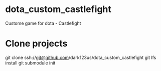 # dota_custom_castlefight
Custome game for dota - Castlefight

# Clone projects

git clone ssh://git@github.com/dark123us/dota_custom_castlefight
git lfs install
git submodule init
